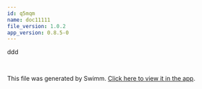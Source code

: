 ```yaml
---
id: q5mqm
name: doc11111
file_version: 1.0.2
app_version: 0.8.5-0
---
```


ddd

<br/>

This file was generated by Swimm. [Click here to view it in the app](http://localhost:5000/repos/Z2l0aHViJTNBJTNBdDElM0ElM0FlcmFuLXN3aW1t/docs/q5mqm).